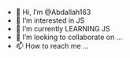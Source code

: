 - 👋 Hi, I’m @Abdallah163
- 👀 I’m interested in JS
- 🌱 I’m currently LEARNING JS 
- 💞️ I’m looking to collaborate on ...
- 📫 How to reach me ...

<!---
Abdallah163/Abdallah163 is a ✨ special ✨ repository because its `README.md` (this file) appears on your GitHub profile.
You can click the Preview link to take a look at your changes.
--->

